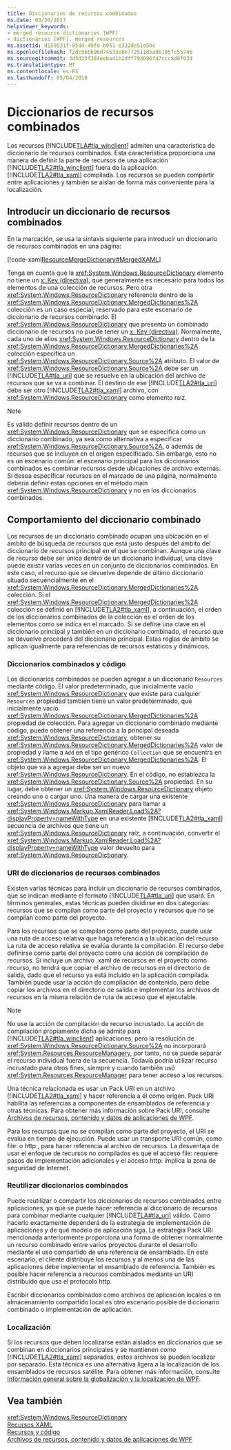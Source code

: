 ```yaml
---
title: Diccionarios de recursos combinados
ms.date: 03/30/2017
helpviewer_keywords:
- merged resource dictionaries [WPF]
- dictionaries [WPF], merged resources
ms.assetid: d159531f-05d4-49fd-b951-c332de51e5bc
ms.openlocfilehash: f2dc5bbb96d74533e8e77251185a0b105fc55746
ms.sourcegitcommit: 3d5d33f384eeba41b2dff79d096f47ccc8d8f03d
ms.translationtype: MT
ms.contentlocale: es-ES
ms.lasthandoff: 05/04/2018
---
```

# <a name="merged-resource-dictionaries"></a>Diccionarios de recursos combinados
Los recursos [!INCLUDE[TLA#tla_winclient](../../../../includes/tlasharptla-winclient-md.md)] admiten una característica de diccionario de recursos combinados. Esta característica proporciona una manera de definir la parte de recursos de una aplicación [!INCLUDE[TLA2#tla_winclient](../../../../includes/tla2sharptla-winclient-md.md)] fuera de la aplicación [!INCLUDE[TLA2#tla_xaml](../../../../includes/tla2sharptla-xaml-md.md)] compilada. Los recursos se pueden compartir entre aplicaciones y también se aíslan de forma más conveniente para la localización.  
  
## <a name="introducing-a-merged-resource-dictionary"></a>Introducir un diccionario de recursos combinados  
 En la marcación, se usa la sintaxis siguiente para introducir un diccionario de recursos combinados en una página:  
  
 [!code-xaml[ResourceMergeDictionary#MergedXAML](../../../../samples/snippets/csharp/VS_Snippets_Wpf/ResourceMergeDictionary/CS/default.xaml#mergedxaml)]  
  
 Tenga en cuenta que la <xref:System.Windows.ResourceDictionary> elemento no tiene un [x: Key (directiva)](../../../../docs/framework/xaml-services/x-key-directive.md), que generalmente es necesario para todos los elementos de una colección de recursos. Pero otra <xref:System.Windows.ResourceDictionary> referencia dentro de la <xref:System.Windows.ResourceDictionary.MergedDictionaries%2A> colección es un caso especial, reservado para este escenario de diccionario de recursos combinado. El <xref:System.Windows.ResourceDictionary> que presenta un combinado diccionario de recursos no puede tener un [x: Key (directiva)](../../../../docs/framework/xaml-services/x-key-directive.md). Normalmente, cada uno de ellos <xref:System.Windows.ResourceDictionary> dentro de la <xref:System.Windows.ResourceDictionary.MergedDictionaries%2A> colección especifica un <xref:System.Windows.ResourceDictionary.Source%2A> atributo. El valor de <xref:System.Windows.ResourceDictionary.Source%2A> debe ser un [!INCLUDE[TLA#tla_uri](../../../../includes/tlasharptla-uri-md.md)] que se resuelve en la ubicación del archivo de recursos que se va a combinar. El destino de ese [!INCLUDE[TLA2#tla_uri](../../../../includes/tla2sharptla-uri-md.md)] debe ser otro [!INCLUDE[TLA2#tla_xaml](../../../../includes/tla2sharptla-xaml-md.md)] archivo, con <xref:System.Windows.ResourceDictionary> como elemento raíz.  
  
> [!NOTE]
>  Es válido definir recursos dentro de un <xref:System.Windows.ResourceDictionary> que se especifica como un diccionario combinado, ya sea como alternativa a especificar <xref:System.Windows.ResourceDictionary.Source%2A>, o además de recursos que se incluyen en el origen especificado. Sin embargo, esto no es un escenario común: el escenario principal para los diccionarios combinados es combinar recursos desde ubicaciones de archivo externas. Si desea especificar recursos en el marcado de una página, normalmente debería definir estas opciones en el método main <xref:System.Windows.ResourceDictionary> y no en los diccionarios combinados.  
  
## <a name="merged-dictionary-behavior"></a>Comportamiento del diccionario combinado  
 Los recursos de un diccionario combinado ocupan una ubicación en el ámbito de búsqueda de recursos que está justo después del ámbito del diccionario de recursos principal en el que se combinan. Aunque una clave de recurso debe ser única dentro de un diccionario individual, una clave puede existir varias veces en un conjunto de diccionarios combinados. En este caso, el recurso que se devuelve depende de último diccionario situado secuencialmente en el <xref:System.Windows.ResourceDictionary.MergedDictionaries%2A> colección. Si el <xref:System.Windows.ResourceDictionary.MergedDictionaries%2A> colección se definió en [!INCLUDE[TLA2#tla_xaml](../../../../includes/tla2sharptla-xaml-md.md)], a continuación, el orden de los diccionarios combinados de la colección es el orden de los elementos como se indica en el marcado. Si se define una clave en el diccionario principal y también en un diccionario combinado, el recurso que se devuelve procederá del diccionario principal. Estas reglas de ámbito se aplican igualmente para referencias de recursos estáticos y dinámicos.  
  
### <a name="merged-dictionaries-and-code"></a>Diccionarios combinados y código  
 Los diccionarios combinados se pueden agregar a un diccionario `Resources` mediante código. El valor predeterminado, que inicialmente vacío <xref:System.Windows.ResourceDictionary> que existe para cualquier `Resources` propiedad también tiene un valor predeterminado, que inicialmente vacío <xref:System.Windows.ResourceDictionary.MergedDictionaries%2A> propiedad de colección. Para agregar un diccionario combinado mediante código, puede obtener una referencia a la principal deseada <xref:System.Windows.ResourceDictionary>, obtener su <xref:System.Windows.ResourceDictionary.MergedDictionaries%2A> valor de propiedad y llame a `Add` en el tipo genérico `Collection` que se encuentra en <xref:System.Windows.ResourceDictionary.MergedDictionaries%2A>. El objeto que va a agregar debe ser un nuevo <xref:System.Windows.ResourceDictionary>. En el código, no establezca la <xref:System.Windows.ResourceDictionary.Source%2A> propiedad. En su lugar, debe obtener un <xref:System.Windows.ResourceDictionary> objeto creando uno o cargar uno. Una manera de cargar una existente <xref:System.Windows.ResourceDictionary> para llamar a <xref:System.Windows.Markup.XamlReader.Load%2A?displayProperty=nameWithType> en una existente [!INCLUDE[TLA2#tla_xaml](../../../../includes/tla2sharptla-xaml-md.md)] secuencia de archivos que tiene un <xref:System.Windows.ResourceDictionary> raíz, a continuación, convertir el <xref:System.Windows.Markup.XamlReader.Load%2A?displayProperty=nameWithType> valor devuelto para <xref:System.Windows.ResourceDictionary>.  
  
### <a name="merged-resource-dictionary-uris"></a>URI de diccionarios de recursos combinados  
 Existen varias técnicas para incluir un diccionario de recursos combinados, que se indican mediante el formato [!INCLUDE[TLA#tla_uri](../../../../includes/tlasharptla-uri-md.md)] que usará. En términos generales, estas técnicas pueden dividirse en dos categorías: recursos que se compilan como parte del proyecto y recursos que no se compilan como parte del proyecto.  
  
 Para los recursos que se compilan como parte del proyecto, puede usar una ruta de acceso relativa que haga referencia a la ubicación del recurso. La ruta de acceso relativa se evalúa durante la compilación. El recurso debe definirse como parte del proyecto como una acción de compilación de recursos. Si incluye un archivo .xaml de recursos en el proyecto como recurso, no tendrá que copiar el archivo de recursos en el directorio de salida, dado que el recurso ya está incluido en la aplicación compilada. También puede usar la acción de compilación de contenido, pero debe copiar los archivos en el directorio de salida e implementar los archivos de recursos en la misma relación de ruta de acceso que el ejecutable.  
  
> [!NOTE]
>  No use la acción de compilación de recurso incrustado. La acción de compilación propiamente dicha se admite para [!INCLUDE[TLA2#tla_winclient](../../../../includes/tla2sharptla-winclient-md.md)] aplicaciones, pero la resolución de <xref:System.Windows.ResourceDictionary.Source%2A> no incorporará <xref:System.Resources.ResourceManager>y, por tanto, no se puede separar el recurso individual fuera de la secuencia. Todavía podría utilizar recurso incrustado para otros fines, siempre y cuando también usó <xref:System.Resources.ResourceManager> para tener acceso a los recursos.  
  
 Una técnica relacionada es usar un Pack URI en un archivo [!INCLUDE[TLA2#tla_xaml](../../../../includes/tla2sharptla-xaml-md.md)] y hacer referencia a él como origen. Pack URI habilita las referencias a componentes de ensamblados de referencia y otras técnicas. Para obtener más información sobre Pack URI, consulte [Archivos de recursos, contenido y datos de aplicaciones de WPF](../../../../docs/framework/wpf/app-development/wpf-application-resource-content-and-data-files.md).  
  
 Para los recursos que no se compilan como parte del proyecto, el URI se evalúa en tiempo de ejecución. Puede usar un transporte URI común, como file: o http:, para hacer referencia al archivo de recursos. La desventaja de usar el enfoque de recursos no compilados es que el acceso file: requiere pasos de implementación adicionales y el acceso http: implica la zona de seguridad de Internet.  
  
### <a name="reusing-merged-dictionaries"></a>Reutilizar diccionarios combinados  
 Puede reutilizar o compartir los diccionarios de recursos combinados entre aplicaciones, ya que se puede hacer referencia al diccionario de recursos para combinar mediante cualquier [!INCLUDE[TLA#tla_uri](../../../../includes/tlasharptla-uri-md.md)] válido. Cómo hacerlo exactamente dependerá de la estrategia de implementación de aplicaciones y de qué modelo de aplicación siga. La estrategia Pack URI mencionada anteriormente proporciona una forma de obtener normalmente un recurso combinado entre varios proyectos durante el desarrollo mediante el uso compartido de una referencia de ensamblado. En este escenario, el cliente distribuye los recursos y al menos una de las aplicaciones debe implementar el ensamblado de referencia. También es posible hacer referencia a recursos combinados mediante un URI distribuido que usa el protocolo http.  
  
 Escribir diccionarios combinados como archivos de aplicación locales o en almacenamiento compartido local es otro escenario posible de diccionario combinado o implementación de aplicación.  
  
### <a name="localization"></a>Localización  
 Si los recursos que deben localizarse están aislados en diccionarios que se combinan en diccionarios principales y se mantienen como [!INCLUDE[TLA2#tla_xaml](../../../../includes/tla2sharptla-xaml-md.md)] separados, estos archivos se pueden localizar por separado. Esta técnica es una alternativa ligera a la localización de los ensamblados de recursos satélite. Para obtener más información, consulte [Información general sobre la globalización y la localización de WPF](../../../../docs/framework/wpf/advanced/wpf-globalization-and-localization-overview.md).  
  
## <a name="see-also"></a>Vea también  
 <xref:System.Windows.ResourceDictionary>  
 [Recursos XAML](../../../../docs/framework/wpf/advanced/xaml-resources.md)  
 [Recursos y código](../../../../docs/framework/wpf/advanced/resources-and-code.md)  
 [Archivos de recursos, contenido y datos de aplicaciones de WPF](../../../../docs/framework/wpf/app-development/wpf-application-resource-content-and-data-files.md)
